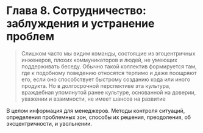 # Глава 8. Сотрудничество: заблуждения и устранение проблем

>Слишком часто мы видим команды, состоящие из эгоцентричных инженеров, плохих коммуникаторов и людей, не умеющих поддерживать беседу. Обычно такой коллектив формируется там, где к подобному поведению относятся терпимо и даже поощряют его, если оно способствует быстрому созданию кода или иного продукта. Но в долгосрочной перспективе эта культура, враждебная упомянутой ранее культуре, основанной на доверии, уважении и взаимности, не имеет шансов на развитие

В целом информация для менеджеров. Методы контроля ситуаций, определения проблемных зон, способы их решения, преодоления, об эксцентричности, и увольнении.
